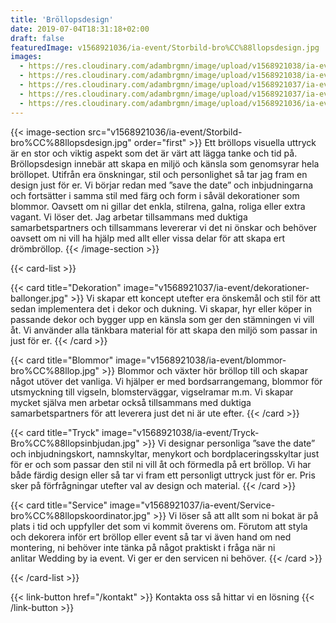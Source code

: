 ```yaml
---
title: 'Bröllopsdesign'
date: 2019-07-04T18:31:18+02:00
draft: false
featuredImage: v1568921036/ia-event/Storbild-bro%CC%88llopsdesign.jpg
images:
  - https://res.cloudinary.com/adambrgmn/image/upload/v1568921038/ia-event/blommor-bro%CC%88llop.jpg
  - https://res.cloudinary.com/adambrgmn/image/upload/v1568921038/ia-event/Tryck-Bro%CC%88llopsinbjudan.jpg
  - https://res.cloudinary.com/adambrgmn/image/upload/v1568921037/ia-event/Service-bro%CC%88llopskoordinator.jpg
  - https://res.cloudinary.com/adambrgmn/image/upload/v1568921037/ia-event/dekorationer-ballonger.jpg
  - https://res.cloudinary.com/adambrgmn/image/upload/v1568921036/ia-event/Storbild-bro%CC%88llopsdesign.jpg
---
```


{{< image-section src="v1568921036/ia-event/Storbild-bro%CC%88llopsdesign.jpg" order="first" >}}
Ett bröllops visuella uttryck är en stor och viktig aspekt som det är värt att
lägga tanke och tid på. Bröllopsdesign innebär att skapa en miljö och känsla som
genomsyrar hela bröllopet. Utifrån era önskningar, stil och personlighet så tar
jag fram en design just för er. Vi börjar redan med ”save the date” och
inbjudningarna och fortsätter i samma stil med färg och form i såväl
dekorationer som blommor. Oavsett om ni gillar det enkla, stilrena, galna,
roliga eller extra vagant. Vi löser det. Jag arbetar tillsammans med duktiga
samarbetspartners och tillsammans levererar vi det ni önskar och behöver oavsett
om ni vill ha hjälp med allt eller vissa delar för att skapa ert drömbröllop.
{{< /image-section >}}

{{< card-list >}}

{{< card title="Dekoration" image="v1568921037/ia-event/dekorationer-ballonger.jpg" >}}
Vi skapar ett koncept utefter era önskemål och stil för att sedan implementera
det i dekor och dukning. Vi skapar, hyr eller köper in passande dekor och bygger
upp en känsla som ger den stämningen vi vill åt. Vi använder alla tänkbara
material för att skapa den miljö som passar in just för er. {{< /card >}}

{{< card title="Blommor" image="v1568921038/ia-event/blommor-bro%CC%88llop.jpg" >}}
Blommor och växter hör bröllop till och skapar något utöver det vanliga. Vi
hjälper er med bordsarrangemang, blommor för utsmyckning till vigseln,
blomsterväggar, vigselramar m.m. Vi skapar mycket själva men arbetar också
tillsammans med duktiga samarbetspartners för att leverera just det ni är ute
efter. {{< /card >}}

{{< card title="Tryck" image="v1568921038/ia-event/Tryck-Bro%CC%88llopsinbjudan.jpg" >}}
Vi designar personliga ”save the date” och inbjudningskort, namnskyltar,
menykort och bordplaceringsskyltar just för er och som passar den stil ni vill
åt och förmedla på ert bröllop. Vi har både färdig design eller så tar vi fram
ett personligt uttryck just för er. Pris sker på förfrågningar utefter val av
design och material. {{< /card >}}

{{< card title="Service" image="v1568921037/ia-event/Service-bro%CC%88llopskoordinator.jpg" >}}
Vi löser så att allt som ni bokat är på plats i tid och uppfyller det som vi
kommit överens om. Förutom att styla och dekorera inför ert bröllop eller event
så tar vi även hand om ned montering, ni behöver inte tänka på något praktiskt i
fråga när ni anlitar Wedding by ia event. Vi ger er den servicen ni behöver.
{{< /card >}}

{{< /card-list >}}

{{< link-button href="/kontakt" >}} Kontakta oss så hittar vi en lösning
{{< /link-button >}}
